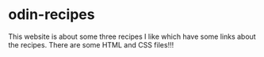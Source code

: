# odin-recipes
This website is about some three recipes I like which have some links about the recipes.
There are some HTML and CSS files!!!